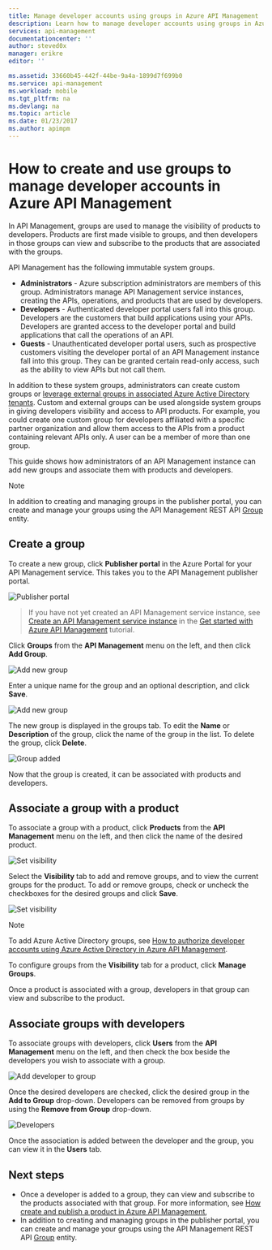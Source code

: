```yaml
---
title: Manage developer accounts using groups in Azure API Management | Microsoft Docs
description: Learn how to manage developer accounts using groups in Azure API Management
services: api-management
documentationcenter: ''
author: steved0x
manager: erikre
editor: ''

ms.assetid: 33660b45-442f-44be-9a4a-1899d7f699b0
ms.service: api-management
ms.workload: mobile
ms.tgt_pltfrm: na
ms.devlang: na
ms.topic: article
ms.date: 01/23/2017
ms.author: apimpm
---
```

# How to create and use groups to manage developer accounts in Azure API Management
In API Management, groups are used to manage the visibility of products to developers. Products are first made visible to groups, and then developers in those groups can view and subscribe to the products that are associated with the groups. 

API Management has the following immutable system groups.

* **Administrators** - Azure subscription administrators are members of this group. Administrators manage API Management service instances, creating the APIs, operations, and products that are used by developers.
* **Developers** - Authenticated developer portal users fall into this group. Developers are the customers that build applications using your APIs. Developers are granted access to the developer portal and build applications that call the operations of an API.
* **Guests** - Unauthenticated developer portal users, such as prospective customers visiting the developer portal of an API Management instance fall into this group. They can be granted certain read-only access, such as the ability to view APIs but not call them.

In addition to these system groups, administrators can create custom groups or [leverage external groups in associated Azure Active Directory tenants][leverage external groups in associated Azure Active Directory tenants]. Custom and external groups can be used alongside system groups in giving developers visibility and access to API products. For example, you could create one custom group for developers affiliated with a specific partner organization and allow them access to the APIs from a product containing relevant APIs only. A user can be a member of more than one group.

This guide shows how administrators of an API Management instance can add new groups and associate them with products and developers.

> [!NOTE]
> In addition to creating and managing groups in the publisher portal, you can create and manage your groups using the API Management REST API [Group](https://msdn.microsoft.com/library/azure/dn776329.aspx) entity.
> 
> 

## <a name="create-group"> </a>Create a group
To create a new group, click **Publisher portal** in the Azure Portal for your API Management service. This takes you to the API Management publisher portal.

![Publisher portal][api-management-management-console]

> If you have not yet created an API Management service instance, see [Create an API Management service instance][Create an API Management service instance] in the [Get started with Azure API Management][Get started with Azure API Management] tutorial.
> 
> 

Click **Groups** from the **API Management** menu on the left, and then click **Add Group**.

![Add new group][api-management-add-group]

Enter a unique name for the group and an optional description, and click **Save**.

![Add new group][api-management-add-group-window]

The new group is displayed in the groups tab. To edit the **Name** or **Description** of the group, click the name of the group in the list. To delete the group, click **Delete**.

![Group added][api-management-new-group]

Now that the group is created, it can be associated with products and developers.

## <a name="associate-group-product"> </a>Associate a group with a product
To associate a group with a product, click **Products** from the **API Management** menu on the left, and then click the name of the desired product.

![Set visibility][api-management-add-group-to-product]

Select the **Visibility** tab to add and remove groups, and to view the current groups for the product. To add or remove groups, check or uncheck the checkboxes for the desired groups and click **Save**.

![Set visibility][api-management-add-group-to-product-visibility]

> [!NOTE]
> To add Azure Active Directory groups, see [How to authorize developer accounts using Azure Active Directory in Azure API Management](api-management-howto-aad.md).
> 
> To configure groups from the **Visibility** tab for a product, click **Manage Groups**.
> 
> 

Once a product is associated with a group, developers in that group can view and subscribe to the product.

## <a name="associate-group-developer"> </a>Associate groups with developers
To associate groups with developers, click **Users** from the **API Management** menu on the left, and then check the box beside the developers you wish to associate with a group.

![Add developer to group][api-management-add-group-to-developer]

Once the desired developers are checked, click the desired group in the **Add to Group** drop-down. Developers can be removed from groups by using the **Remove from Group** drop-down. 

![Developers][api-management-add-group-to-developer-saved]

Once the association is added between the developer and the group, you can view it in the **Users** tab.

## <a name="next-steps"> </a>Next steps
* Once a developer is added to a group, they can view and subscribe to the products associated with that group. For more information, see [How create and publish a product in Azure API Management][How create and publish a product in Azure API Management],
* In addition to creating and managing groups in the publisher portal, you can create and manage your groups using the API Management REST API [Group](https://msdn.microsoft.com/library/azure/dn776329.aspx) entity.

[api-management-management-console]: ./media/api-management-howto-create-groups/api-management-management-console.png
[api-management-add-group]: ./media/api-management-howto-create-groups/api-management-add-group.png
[api-management-add-group-window]: ./media/api-management-howto-create-groups/api-management-add-group-window.png
[api-management-new-group]: ./media/api-management-howto-create-groups/api-management-new-group.png
[api-management-add-group-to-product]: ./media/api-management-howto-create-groups/api-management-add-group-to-product.png
[api-management-add-group-to-product-visibility]: ./media/api-management-howto-create-groups/api-management-add-group-to-product-visibility.png
[api-management-add-group-to-developer]: ./media/api-management-howto-create-groups/api-management-add-group-to-developer.png
[api-management-add-group-to-developer-saved]: ./media/api-management-howto-create-groups/api-management-add-group-to-developer-saved.png

[api-management-]: ./media/api-management-howto-create-groups/api-management-.png

[Create a group]: #create-group
[Associate a group with a product]: #associate-group-product
[Associate groups with developers]: #associate-group-developer
[Next steps]: #next-steps

[How create and publish a product in Azure API Management]: api-management-howto-add-products.md

[Get started with Azure API Management]: api-management-get-started.md
[Create an API Management service instance]: api-management-get-started.md#create-service-instance
[leverage external groups in associated Azure Active Directory tenants]: api-management-howto-aad.md#how-to-add-an-external-azure-active-directory-group
